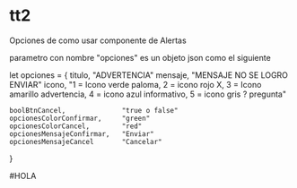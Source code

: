 # tt2

Opciones de como usar componente de Alertas

parametro con nombre "opciones"
es un objeto json como el siguiente

let opciones = {
    titulo,                     "ADVERTENCIA"
    mensaje,                    "MENSAJE NO SE LOGRO ENVIAR"
    icono,                      "1 = Icono verde paloma, 2 = icono rojo X,
                                3 = Icono amarillo advertencia, 
                                4 = icono azul informativo,
                                5 = icono gris ? pregunta"

    boolBtnCancel,              "true o false"
    opcionesColorConfirmar,     "green"
    opcionesColorCancel,        "red"
    opcionesMensajeConfirmar,   "Enviar"
    opcionesMensajeCancel       "Cancelar"
}

#HOLA